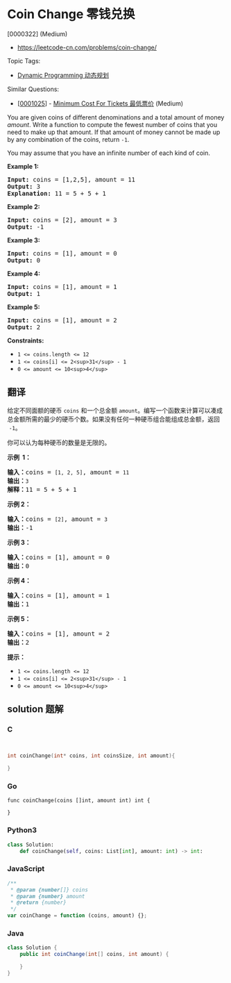 # Coin Change 零钱兑换

[0000322] (Medium)

- https://leetcode-cn.com/problems/coin-change/

Topic Tags:

- [Dynamic Programming 动态规划](https://leetcode-cn.com/tag/dynamic-programming/)

Similar Questions:

- [[0001025](https://leetcode-cn.com/problems/minimum-cost-for-tickets/)] - [Minimum Cost For Tickets 最低票价](./0001025.minimum-cost-for-tickets.md) (Medium)

You are given coins of different denominations and a total amount of money _amount_. Write a function to compute the fewest number of coins that you need to make up that amount. If that amount of money cannot be made up by any combination of the coins, return `-1`.

You may assume that you have an infinite number of each kind of coin.

**Example 1:**

<pre><strong>Input:</strong> coins = [1,2,5], amount = 11
<strong>Output:</strong> 3
<strong>Explanation:</strong> 11 = 5 + 5 + 1
</pre>

**Example 2:**

<pre><strong>Input:</strong> coins = [2], amount = 3
<strong>Output:</strong> -1
</pre>

**Example 3:**

<pre><strong>Input:</strong> coins = [1], amount = 0
<strong>Output:</strong> 0
</pre>

**Example 4:**

<pre><strong>Input:</strong> coins = [1], amount = 1
<strong>Output:</strong> 1
</pre>

**Example 5:**

<pre><strong>Input:</strong> coins = [1], amount = 2
<strong>Output:</strong> 2
</pre>

**Constraints:**

- `1 <= coins.length <= 12`
- `1 <= coins[i] <= 2<sup>31</sup> - 1`
- `0 <= amount <= 10<sup>4</sup>`

## 翻译

给定不同面额的硬币 `coins` 和一个总金额 `amount`。编写一个函数来计算可以凑成总金额所需的最少的硬币个数。如果没有任何一种硬币组合能组成总金额，返回  `-1`。

你可以认为每种硬币的数量是无限的。

**示例  1：**

<pre><strong>输入：</strong>coins = <code>[1, 2, 5]</code>, amount = <code>11</code>
<strong>输出：</strong><code>3</code> 
<strong>解释：</strong>11 = 5 + 5 + 1</pre>

**示例 2：**

<pre><strong>输入：</strong>coins = <code>[2]</code>, amount = <code>3</code>
<strong>输出：</strong>-1</pre>

**示例 3：**

<pre><strong>输入：</strong>coins = [1], amount = 0
<strong>输出：</strong>0
</pre>

**示例 4：**

<pre><strong>输入：</strong>coins = [1], amount = 1
<strong>输出：</strong>1
</pre>

**示例 5：**

<pre><strong>输入：</strong>coins = [1], amount = 2
<strong>输出：</strong>2
</pre>

**提示：**

- `1 <= coins.length <= 12`
- `1 <= coins[i] <= 2<sup>31</sup> - 1`
- `0 <= amount <= 10<sup>4</sup>`

## solution 题解

### C

```c


int coinChange(int* coins, int coinsSize, int amount){

}
```

### Go

```golang
func coinChange(coins []int, amount int) int {

}
```

### Python3

```python
class Solution:
    def coinChange(self, coins: List[int], amount: int) -> int:
```

### JavaScript

```javascript
/**
 * @param {number[]} coins
 * @param {number} amount
 * @return {number}
 */
var coinChange = function (coins, amount) {};
```

### Java

```java
class Solution {
    public int coinChange(int[] coins, int amount) {

    }
}
```

